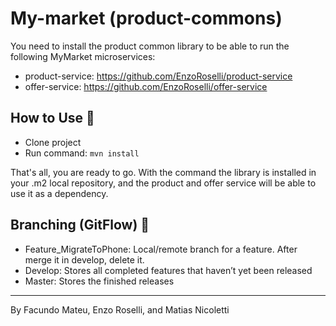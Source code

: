 # My-market (product-commons)

You need to install the product common library to be able to run the following MyMarket microservices:
- product-service: https://github.com/EnzoRoselli/product-service
- offer-service: https://github.com/EnzoRoselli/offer-service

## How to Use :pencil:

- Clone project
- Run command: ```mvn install```

That's all, you are ready to go. With the command the library is installed in your .m2 local repository, and the product and offer service will be able to use it as a dependency.

## Branching (GitFlow) :sparkler:

- Feature_MigrateToPhone: Local/remote branch for a feature. After merge it in develop, delete it.
- Develop: Stores all completed features that haven’t yet been released
- Master: Stores the finished releases
 
---
By Facundo Mateu, Enzo Roselli, and Matias Nicoletti

